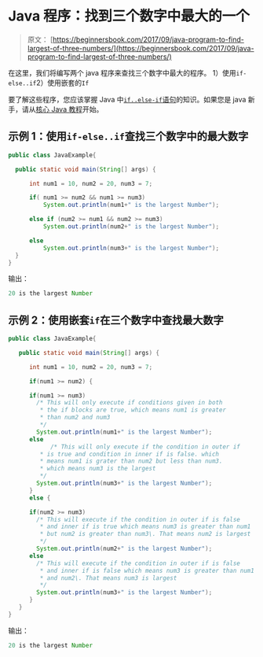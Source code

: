# Java 程序：找到三个数字中最大的一个

> 原文： [https://beginnersbook.com/2017/09/java-program-to-find-largest-of-three-numbers/](https://beginnersbook.com/2017/09/java-program-to-find-largest-of-three-numbers/)

在这里，我们将编写两个 java 程序来查找三个数字中最大的程序。 1）使用`if-else..if`2）使用嵌套的`If`

要了解这些程序，您应该掌握 Java 中[`if..else-if`语句](https://beginnersbook.com/2017/08/if-else-statement-in-java/)的知识。如果您是 java 新手，请从[核心 Java 教程](https://beginnersbook.com/java-tutorial-for-beginners-with-examples/)开始。

## 示例 1：使用`if-else..if`查找三个数字中的最大数字

```java
public class JavaExample{

  public static void main(String[] args) {

      int num1 = 10, num2 = 20, num3 = 7;

      if( num1 >= num2 && num1 >= num3)
          System.out.println(num1+" is the largest Number");

      else if (num2 >= num1 && num2 >= num3)
          System.out.println(num2+" is the largest Number");

      else
          System.out.println(num3+" is the largest Number");
  }
}
```

输出：

```java
20 is the largest Number
```

## 示例 2：使用嵌套`if`在三个数字中查找最大数字

```java
public class JavaExample{

   public static void main(String[] args) {

      int num1 = 10, num2 = 20, num3 = 7;

      if(num1 >= num2) {

	  if(num1 >= num3)
		/* This will only execute if conditions given in both
		 * the if blocks are true, which means num1 is greater
		 * than num2 and num3
		 */
		System.out.println(num1+" is the largest Number");
	  else
	        /* This will only execute if the condition in outer if
		 * is true and condition in inner if is false. which
		 * means num1 is grater than num2 but less than num3.
		 * which means num3 is the largest
		 */
		System.out.println(num3+" is the largest Number");
      } 
      else {

	  if(num2 >= num3)
		/* This will execute if the condition in outer if is false
		 * and inner if is true which means num3 is greater than num1
		 * but num2 is greater than num3\. That means num2 is largest
		 */
		System.out.println(num2+" is the largest Number");
	  else
		/* This will execute if the condition in outer if is false
		 * and inner if is false which means num3 is greater than num1
		 * and num2\. That means num3 is largest
		 */
		System.out.println(num3+" is the largest Number");
      }
   }
}

```

输出：

```java
20 is the largest Number
```